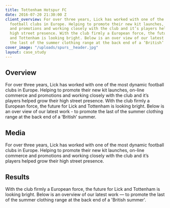 ```yaml
---
title: Tottenham Hotspur FC
date: 2016-07-20 21:30:00 Z
client_overview: For over three years, Lick has worked with one of the most dynamic
  football clubs in Europe. Helping to promote their new kit launches, on-line commerce
  and promotions and working closely with the club and it’s players helped grow their
  high street presence. With the club firmly a European force, the future for Lick
  and Tottenham is looking bright. Below is an over view of our latest work - to promote
  the last of the summer clothing range at the back end of a ‘British’ summer.
cover_image: "/uploads/spurs__header.jpg"
layout: case_study
---
```


## Overview
For over three years, Lick has worked with one of the most dynamic football clubs in Europe. Helping to promote their new kit launches, on-line commerce and promotions and working closely with the club and it’s players helped grow their high street presence. With the club firmly a European force, the future for Lick and Tottenham is looking bright. Below is an over view of our latest work - to promote the last of the summer clothing range at the back end of a ‘British’ summer.

## Media
For over three years, Lick has worked with one of the most dynamic football clubs in Europe. Helping to promote their new kit launches, on-line commerce and promotions and working closely with the club and it’s players helped grow their high street presence.

## Results
With the club firmly a European force, the future for Lick and Tottenham is looking bright. Below is an overview of our latest work — to promote the last of the summer clothing range at the back end of a 'British summer'.